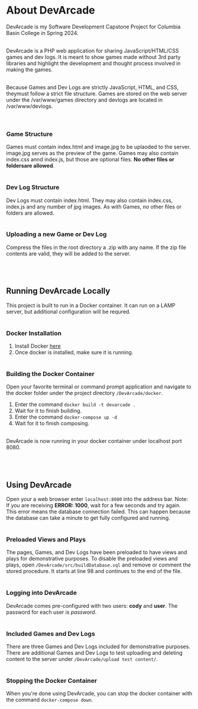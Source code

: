 # About DevArcade
DevArcade is my Software Development Capstone Project for Columbia Basin College in Spring 2024.
</br></br>

DevArcade is a PHP web application for sharing JavaScript/HTML/CSS games and dev logs. It is meant to show games made without 3rd party libraries and highlight the development and thought process involved in making the games.
</br></br>

Because Games and Dev Logs are strictly JavaScript, HTML, and CSS, theymust follow a strict file structure. Games are stored on the web server under the /var/www/games directory and devlogs are located in /var/www/devlogs.
</br></br></br>


### Game Structure
Games must contain index.html and image.jpg to be uplaoded to the server. image.jpg serves as the preview of the game. Games may also contain index.css annd index.js, but those are optional files. **No other files or foldersare allowed**.
</br></br>

### Dev Log Structure
Dev Logs must contain index.html. They may also contain index.css, index.js and any number of jpg images. As with Games, no other files or folders are allowed.
</br></br>

### Uploading a new Game or Dev Log
Compress the files in the root directory a .zip with any name. If the zip file contents are valid, they will be added to the server.
</br></br></br></br>



## Running DevArcade Locally
This project is built to run in a Docker container. It can run on a LAMP server, but additional configuration will be requred.
</br></br>

### Docker Installation
1. Install Docker [here](https://docs.docker.com/desktop/install/windows-install/)
2. Once docker is installed, make sure it is running.
</br></br>

### Building the Docker Container
Open your favorite terminal or command prompt application and navigate to the docker folder under the project directory `/DevArcade/docker`.

1. Enter the command `docker build -t devarcade .`
2. Wait for it to finish building.
3. Enter the command `docker-compose up -d`
4. Wait for it to finish composing.
</br>
DevArcade is now running in your docker container under localhost port 8080.
</br></br></br></br>



## Using DevArcade
Open your a web browser enter `localhost:8080` into the address bar.
Note: If you are receiving **ERROR: 1000**, wait for a few seconds and try again. This error means the database connection failed. This can happen because the database can take a minute to get fully configured and running.
</br></br>

### Preloaded Views and Plays
The pages, Games, and Dev Logs have been preloaded to have views and plays for demonstrative purposes. To disable the preloaded views and plays, open `/DevArcade/src/buildDatabase.sql` and remove or comment the stored procedure. It starts at line 98 and continues to the end of the file.
</br></br>

### Logging into DevArcade
DevArcade comes pre-configured with two users: **cody** and **user**. The password for each user is *password*.
</br></br>

### Included Games and Dev Logs
There are three Games and Dev Logs included for demonstrative purposes. There are additional Games and Dev Logs to test uploading and deleting content to the server under `/DevArcade/upload test content/`.
</br></br>

### Stopping the Docker Container
When you're done using DevArcade, you can stop the docker container with the command `docker-compose down`.
